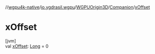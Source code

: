 //[wgpu4k-native](../../../../index.md)/[io.ygdrasil.wgpu](../../index.md)/[WGPUOrigin3D](../index.md)/[Companion](index.md)/[xOffset](x-offset.md)

# xOffset

[jvm]\
val [xOffset](x-offset.md): [Long](https://kotlinlang.org/api/core/kotlin-stdlib/kotlin/-long/index.html) = 0
